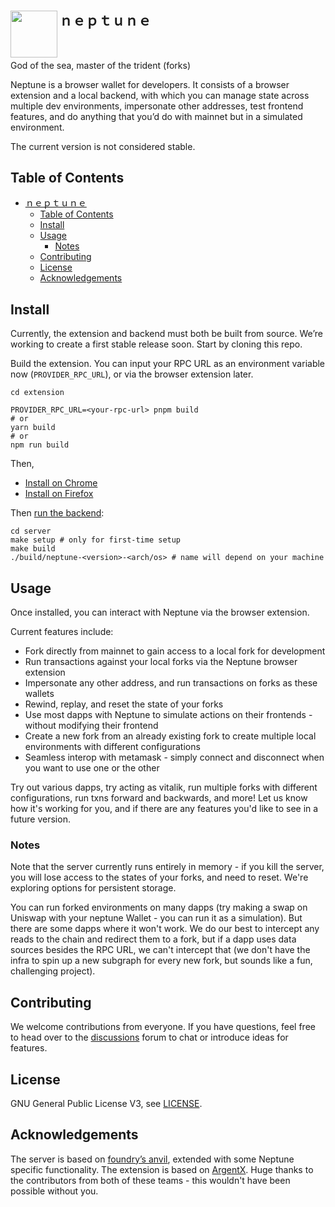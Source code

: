 
# <image align="left" src="./media/neptune-logo.svg" style="width: 75x; height: 75px;" />
## ｎｅｐｔｕｎｅ

<br />

God of the sea, master of the trident (forks)

Neptune is a browser wallet for developers. It consists of a browser extension
and a local backend, with which you can manage state across multiple dev
environments, impersonate other addresses, test frontend features, and do
anything that you’d do with mainnet but in a simulated environment.

The current version is not considered stable.

## Table of Contents

- [ｎｅｐｔｕｎｅ](#ｎｅｐｔｕｎｅ)
  - [Table of Contents](#table-of-contents)
  - [Install](#install)
  - [Usage](#usage)
    - [Notes](#notes)
  - [Contributing](#contributing)
  - [License](#license)
  - [Acknowledgements](#acknowledgements)



## Install

Currently, the extension and backend must both be built from source. We’re working
to create a first stable release soon. Start by cloning this repo.

Build the extension. You can input your RPC URL as an environment variable now (`PROVIDER_RPC_URL`),
or via the browser extension later.

```
cd extension

PROVIDER_RPC_URL=<your-rpc-url> pnpm build
# or
yarn build
# or
npm run build
```

Then,

- [Install on Chrome](./extension/docs/install-on-chrome.md)
- [Install on Firefox](./extension/docs/install-on-firefox.md)

Then [run the backend](./server/README.md):
```
cd server
make setup # only for first-time setup
make build
./build/neptune-<version>-<arch/os> # name will depend on your machine
```

## Usage

Once installed, you can interact with Neptune via the browser extension.

Current features include:
- Fork directly from mainnet to gain access to a local fork for development
- Run transactions against your local forks via the Neptune browser extension
- Impersonate any other address, and run transactions on forks as these wallets
- Rewind, replay, and reset the state of your forks
- Use most dapps with Neptune to simulate actions on their frontends - without
  modifying their frontend
- Create a new fork from an already existing fork to create multiple local
  environments with different configurations
- Seamless interop with metamask - simply connect and disconnect when you want
  to use one or the other

Try out various dapps, try acting as vitalik, run multiple forks with different
configurations, run txns forward and backwards, and more! Let us know how it's
working for you, and if there are any features you'd like to see in a future
version.

### Notes

Note that the server currently runs entirely in memory - if you kill the server,
you will lose access to the states of your forks, and need to reset. We're
exploring options for persistent storage.

You can run forked environments on many dapps (try making a swap on Uniswap with
your neptune Wallet - you can run it as a simulation). But there are some dapps
where it won't work. We do our best to intercept any reads to the chain and
redirect them to a fork, but if a dapp uses data sources besides the RPC URL,
we can't intercept that (we don't have the infra to spin up a new subgraph for
every new fork, but sounds like a fun, challenging project).

## Contributing

We welcome contributions from everyone. If you have questions, feel free to head
over to the [discussions](https://github.com/recursive-research/neptune/discussions)
forum to chat or introduce ideas for features.

## License

GNU General Public License V3, see [LICENSE](./LICENSE).

## Acknowledgements

The server is based on [foundry’s anvil](https://github.com/foundry-rs/foundry),
extended with some Neptune specific functionality. The extension is based on
[ArgentX](https://github.com/argentlabs/argent-x). Huge thanks to the contributors
from both of these teams - this wouldn't have been possible without you.
